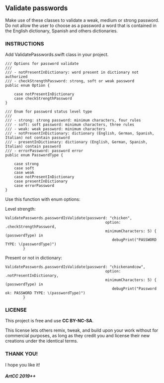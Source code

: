 ## Validate passwords

Make use of these classes to validate a weak, medium or strong password. Do not allow the user to choose as a password a word that is contained in the English dictionary, Spanish and others dictionaries.

### INSTRUCTIONS

Add ValidatePasswords.swift class in your project.

```
/// Options for password validate
///
/// - notPresentInDictionary: word present in dictionary not authorized
/// - checkStrengthPassword: strong, soft or weak password
public enum Option {

    case notPresentInDictionary
    case checkStrengthPassword
}

/// Enum for password status level type
///
/// - strong: strong password: minimum characters, four rules
/// - soft: soft password: minimum characters, three rules
/// - weak: weak password: minimum characters
/// - notPresentInDictionary: dictionary (English, German, Spanish, Italian) not contain password
/// - presentInDictionary: dictionary (English, German, Spanish, Italian) contain password
/// - errorPassword: password error
public enum PasswordType {

    case strong
    case soft
    case weak
    case notPresentInDictionary
    case presentInDictionary
    case errorPassword
}
```

Use this function with enum options:

Level strength:

```
ValidatePasswords.passwordIsValidate(password: "chicken",
                                             option: .checkStrengthPassword,
                                             minimumCharacters: 5) { (passwordType) in
                                                debugPrint("PASSWORD TYPE: \(passwordType)")
        }
```

Present or not in dictionary:

```
ValidatePasswords.passwordIsValidate(password: "chickenandcow",
                                             option: .notPresentInDictionary,
                                             minimumCharacters: 5) { (passwordType) in
                                                debugPrint("Password ok: PASSWORD TYPE: \(passwordType)")
        }
```

### LICENSE

This project is free and use <b>CC BY-NC-SA</b>.

This license lets others remix, tweak, and build upon your work without for commercial purposes, as long as they credit you and license their new creations under the identical terms.

### THANK YOU!

I hope you like it!

##### ArtCC 2019++
